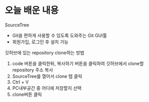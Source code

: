# 오늘 배운 내용
SourceTree
- Git을 편하게 사용할 수 있도록 도와주는 Git GUI툴
- 회원가입, 로그인 후 설치 가능

깃허브에 있는 repository clone하는 방법
1. code 버튼을 클릭한뒤, 복사하기 버튼을 클릭하여 깃허브에서 clone할 repository 주소 복사
2. SourceTree를 열어서 clone 탭 클릭
3. Ctrl + V
4. PC내부공간 중 어디에 저장할지 선택
5. clone버튼 클릭

